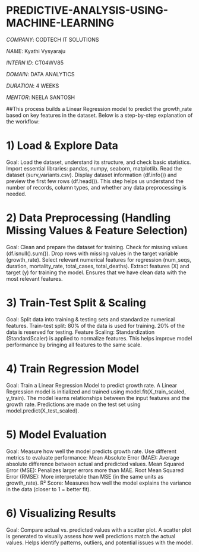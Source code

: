 # PREDICTIVE-ANALYSIS-USING-MACHINE-LEARNING

*COMPANY*: CODTECH IT SOLUTIONS

*NAME*: Kyathi Vysyaraju

*INTERN ID*: CT04WV85

*DOMAIN*: DATA ANALYTICS

*DURATION*: 4 WEEKS

*MENTOR*: NEELA SANTOSH

##This process builds a Linear Regression model to predict the growth_rate based on key features in the dataset. Below is a step-by-step explanation of the workflow:

# 1) Load & Explore Data
Goal: Load the dataset, understand its structure, and check basic statistics.
Import essential libraries: pandas, numpy, seaborn, matplotlib.
Read the dataset (surv_variants.csv).
Display dataset information (df.info()) and preview the first few rows (df.head()).
This step helps us understand the number of records, column types, and whether any data preprocessing is needed.

# 2) Data Preprocessing (Handling Missing Values & Feature Selection)
Goal: Clean and prepare the dataset for training.
Check for missing values (df.isnull().sum()).
Drop rows with missing values in the target variable (growth_rate).
Select relevant numerical features for regression (num_seqs, duration, mortality_rate, total_cases, total_deaths).
Extract features (X) and target (y) for training the model.
Ensures that we have clean data with the most relevant features.

# 3) Train-Test Split & Scaling
Goal: Split data into training & testing sets and standardize numerical features.
Train-test split:
80% of the data is used for training.
20% of the data is reserved for testing.
Feature Scaling:
Standardization (StandardScaler) is applied to normalize features.
This helps improve model performance by bringing all features to the same scale.

# 4) Train Regression Model
Goal: Train a Linear Regression Model to predict growth rate.
A Linear Regression model is initialized and trained using model.fit(X_train_scaled, y_train).
The model learns relationships between the input features and the growth rate.
Predictions are made on the test set using model.predict(X_test_scaled).

# 5) Model Evaluation
Goal: Measure how well the model predicts growth rate.
Use different metrics to evaluate performance:
Mean Absolute Error (MAE): Average absolute difference between actual and predicted values.
Mean Squared Error (MSE): Penalizes larger errors more than MAE.
Root Mean Squared Error (RMSE): More interpretable than MSE (in the same units as growth_rate).
R² Score: Measures how well the model explains the variance in the data (closer to 1 = better fit).

# 6) Visualizing Results
Goal: Compare actual vs. predicted values with a scatter plot.
A scatter plot is generated to visually assess how well predictions match the actual values.
Helps identify patterns, outliers, and potential issues with the model.
